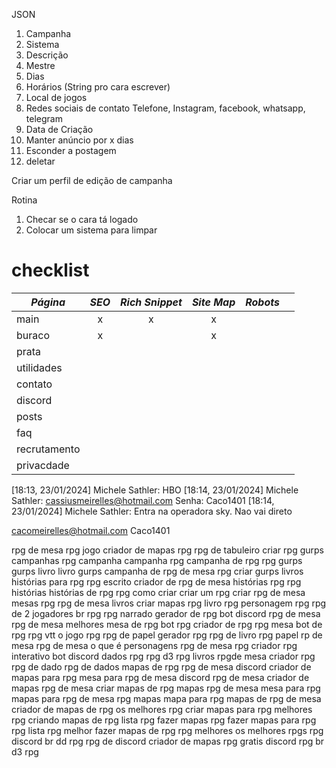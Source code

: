 


JSON

1. Campanha
2. Sistema
3. Descrição
4. Mestre
5. Dias 
6. Horários (String pro cara escrever)
7. Local de jogos
8. Redes sociais de contato Telefone, Instagram, facebook, whatsapp, telegram
9. Data de Criação
10. Manter anúncio por x dias
11. Esconder a postagem
12. deletar

Criar um perfil de edição de campanha

Rotina

1. Checar se o cara tá logado
2. Colocar um sistema para limpar 
   

# checklist

| *Página*     | *SEO* | *Rich Snippet* | *Site Map* | *Robots* |     |
| ------------ | :---: | :------------: | :--------: | :------: | --- |
| main         |   x   |       x        |     x      |          |     |
| buraco       |   x   |                |     x      |          |     |
| prata        |       |                |            |          |     |
| utilidades   |       |                |            |          |     |
| contato      |       |                |            |          |     |
| discord      |       |                |            |          |     |
| posts        |       |                |            |          |     |
| faq          |       |                |            |          |     |
| recrutamento |       |                |            |          |     |
| privacdade   |       |                |            |          |     |



[18:13, 23/01/2024] Michele Sathler: HBO
[18:14, 23/01/2024] Michele Sathler: cassiusmeirelles@hotmail.com
Senha: Caco1401
[18:14, 23/01/2024] Michele Sathler: Entra na operadora sky. Nao vai direto




cacomeirelles@hotmail.com
Caco1401


rpg de mesa
rpg jogo
criador de mapas rpg
rpg de tabuleiro
criar rpg
gurps campanhas
rpg campanha
campanha rpg
campanha de rpg
rpg gurps
gurps livro
livro gurps
campanha de rpg de mesa
rpg criar
gurps livros
histórias para rpg
rpg escrito
criador de rpg de mesa
histórias rpg
rpg histórias
histórias de rpg
rpg como criar
criar um rpg
criar rpg de mesa
mesas rpg
rpg de mesa livros
criar mapas rpg
livro rpg
personagem rpg
rpg de 2 jogadores
br rpg
rpg narrado
gerador de rpg
bot discord rpg de mesa
rpg de mesa melhores
mesa de rpg
bot rpg
criador de rpg
rpg mesa
bot de rpg
rpg vtt
o jogo rpg
rpg de papel
gerador rpg
rpg de livro
rpg papel
rp de mesa
rpg de mesa o que é
personagens rpg de mesa
rpg criador
rpg interativo
bot discord dados rpg
rpg d3
rpg livros
rpgde mesa
criador rpg
rpg de dado
rpg de dados
mapas de rpg
rpg de mesa discord
criador de mapas para rpg
mesa para rpg de mesa
discord rpg de mesa
criador de mapas rpg de mesa
criar mapas de rpg
mapas rpg de mesa
mesa para rpg
mapas para rpg de mesa
rpg mapas
mapa para rpg
mapas de rpg de mesa
criador de mapas de rpg
os melhores rpg
criar mapas para rpg
melhores rpg
criando mapas de rpg
lista rpg
fazer mapas rpg
fazer mapas para rpg
rpg lista
rpg melhor
fazer mapas de rpg
rpg melhores
os melhores rpgs
rpg discord br
dd rpg
rpg de discord
criador de mapas rpg gratis
discord rpg br
d3 rpg